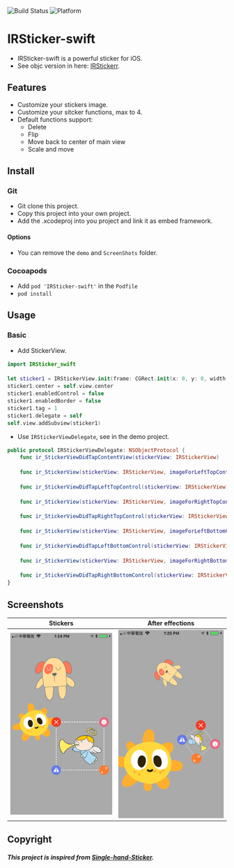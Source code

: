 ![Build Status](https://img.shields.io/badge/build-%20passing%20-brightgreen.svg)
![Platform](https://img.shields.io/badge/Platform-%20iOS%20-blue.svg)

# IRSticker-swift 

- IRSticker-swift is a powerful sticker for iOS.
- See objc version in here: [IRStickerr](https://github.com/irons163/IRSticker).

## Features
- Customize your stickers image.
- Customize your sitcker functions, max to 4.
- Default functions support:
    - Delete
    - Flip
    - Move back to center of main view
    - Scale and move

## Install
### Git
- Git clone this project.
- Copy this project into your own project.
- Add the .xcodeproj into you  project and link it as embed framework.
#### Options
- You can remove the `demo` and `ScreenShots` folder.

### Cocoapods
- Add `pod 'IRSticker-swift'`  in the `Podfile`
- `pod install`

## Usage

### Basic
- Add StickerView.
```swift
import IRSticker_swift

let sticker1 = IRStickerView.init(frame: CGRect.init(x: 0, y: 0, width: 150, height: 150), contentImage: UIImage.init(named: "sticker1.png")!)
sticker1.center = self.view.center
sticker1.enabledControl = false
sticker1.enabledBorder = false
sticker1.tag = 1
sticker1.delegate = self
self.view.addSubview(sticker1)
```

- Use `IRStickerViewDelegate`, see in the demo project.
```swift
public protocol IRStickerViewDelegate: NSObjectProtocol {
    func ir_StickerViewDidTapContentView(stickerView: IRStickerView)

    func ir_StickerView(stickerView: IRStickerView, imageForLeftTopControl recommendedSize: CGSize) -> UIImage?

    func ir_StickerViewDidTapLeftTopControl(stickerView: IRStickerView) // Effective when image is provided.

    func ir_StickerView(stickerView: IRStickerView, imageForRightTopControl recommendedSize: CGSize) -> UIImage?

    func ir_StickerViewDidTapRightTopControl(stickerView: IRStickerView) // Effective when image is provided.

    func ir_StickerView(stickerView: IRStickerView, imageForLeftBottomControl recommendedSize: CGSize) -> UIImage?

    func ir_StickerViewDidTapLeftBottomControl(stickerView: IRStickerView) // Effective when image is provided.

    func ir_StickerView(stickerView: IRStickerView, imageForRightBottomControl recommendedSize: CGSize) -> UIImage?

    func ir_StickerViewDidTapRightBottomControl(stickerView: IRStickerView) // Effective when image is provided.
}
```

## Screenshots
| Stickers | After effections |
|:---:|:---:|
| ![Demo](./ScreenShots/demo1.png) | ![Passcode Settings](./ScreenShots/demo2.png) |

## Copyright
##### This project is inspired from [Single-hand-Sticker](https://github.com/chenkaijie4ever/Single-hand-Sticker).
